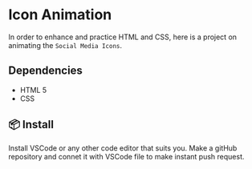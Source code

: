 # Icon Animation

In order to enhance and practice HTML and CSS, here is a project on animating the `Social Media Icons`.

## Dependencies

- HTML 5  
- CSS

## 📦 Install

Install VSCode or any other code editor that suits you. Make a gitHub repository and connet it with VSCode file to make instant push request. 
